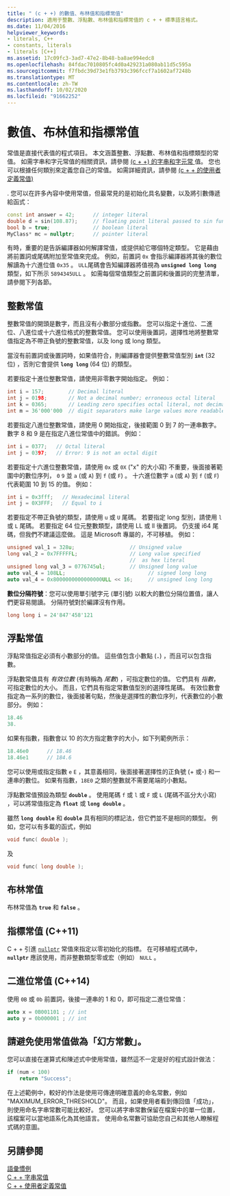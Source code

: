 ```yaml
---
title: " (c + +) 的數值、布林值和指標常值"
description: 適用于整數、浮點數、布林值和指標常值的 c + + 標準語言格式。
ms.date: 11/04/2016
helpviewer_keywords:
- literals, C++
- constants, literals
- literals [C++]
ms.assetid: 17c09fc3-3ad7-47e2-8b48-ba8ae994edc8
ms.openlocfilehash: 84fdac7010805fc4d0a429231a080ab11d5c595a
ms.sourcegitcommit: f7fbdc39d73e1fb3793c396fccf7a1602af7248b
ms.translationtype: MT
ms.contentlocale: zh-TW
ms.lasthandoff: 10/02/2020
ms.locfileid: "91662252"
---
```

# <a name="numeric-boolean-and-pointer-literals"></a>數值、布林值和指標常值

常值是直接代表值的程式項目。 本文涵蓋整數、浮點數、布林值和指標類型的常值。 如需字串和字元常值的相關資訊，請參閱 [ (c + +) 的字串和字元常 ](../cpp/string-and-character-literals-cpp.md)值。 您也可以根據任何類別來定義您自己的常值。 如需詳細資訊，請參閱 [ (c + + 的使用者定義常值) ](../cpp/user-defined-literals-cpp.md)

. 您可以在許多內容中使用常值，但最常見的是初始化具名變數，以及將引數傳遞給函式：

```cpp
const int answer = 42;      // integer literal
double d = sin(108.87);     // floating point literal passed to sin function
bool b = true;              // boolean literal
MyClass* mc = nullptr;      // pointer literal
```

有時，重要的是告訴編譯器如何解譯常值，或提供給它哪個特定類型。 它是藉由將前置詞或尾碼附加至常值來完成。 例如，前置詞 `0x` 會指示編譯器將其後的數位解讀為十六進位值 `0x35` 。 `ULL`尾碼會告知編譯器將值視為 **`unsigned long long`** 類型，如下所示 `5894345ULL` 。 如需每個常值類型之前置詞和後置詞的完整清單，請參閱下列各節。

## <a name="integer-literals"></a>整數常值

整數常值的開頭是數字，而且沒有小數部分或指數。 您可以指定十進位、二進位、八進位或十六進位格式的整數常值。 您可以使用後置詞，選擇性地將整數常值指定為不帶正負號的整數常值，以及 long 或 long 類型。

當沒有前置詞或後置詞時，如果值符合，則編譯器會提供整數常值型別 **`int`** (32 位) ，否則它會提供 **`long long`** (64 位) 的類型。

若要指定十進位整數常值，請使用非零數字開始指定。 例如：

```cpp
int i = 157;        // Decimal literal
int j = 0198;       // Not a decimal number; erroneous octal literal
int k = 0365;       // Leading zero specifies octal literal, not decimal
int m = 36'000'000  // digit separators make large values more readable
```

若要指定八進位整數常值，請使用 0 開始指定，後接範圍 0 到 7 的一連串數字。 數字 8 和 9 是在指定八進位常值中的錯誤。 例如：

```cpp
int i = 0377;   // Octal literal
int j = 0397;   // Error: 9 is not an octal digit
```

若要指定十六進位整數常值，請使用 `0x` 或 `0X` ("x" 的大小寫) 不重要，後面接著範圍中的數位序列， `0` `9` 並 `a` (或 `A`) 到 `f` (或 `F`) 。 十六進位數字 `a` (或  `A`) 到 `f` (或  `F`) 代表範圍 10 到 15 的值。 例如：

```cpp
int i = 0x3fff;   // Hexadecimal literal
int j = 0X3FFF;   // Equal to i
```

若要指定不帶正負號的類型，請使用 `u` 或 `U` 尾碼。 若要指定 long 型別，請使用 `l` 或 `L` 尾碼。 若要指定 64 位元整數類型，請使用 LL 或 ll 後置詞。 仍支援 i64 尾碼，但我們不建議這麼做。 這是 Microsoft 專屬的，不可移植。 例如：

```cpp
unsigned val_1 = 328u;                  // Unsigned value
long val_2 = 0x7FFFFFL;                 // Long value specified
                                        //  as hex literal
unsigned long val_3 = 0776745ul;        // Unsigned long value
auto val_4 = 108LL;                           // signed long long
auto val_4 = 0x8000000000000000ULL << 16;     // unsigned long long
```

**數位分隔符號**：您可以使用單引號字元 (單引號) 以較大的數位分隔位置值，讓人們更容易閱讀。 分隔符號對於編譯沒有作用。

```cpp
long long i = 24'847'458'121
```

## <a name="floating-point-literals"></a>浮點常值

浮點常值指定必須有小數部分的值。 這些值包含小數點 (**`.`**) ，而且可以包含指數。

浮點數常值具有 *有效位數* (有時稱為 *尾數*) ，可指定數位的值。 它們具有 *指數*，可指定數位的大小。 而且，它們具有指定常數值型別的選擇性尾碼。 有效位數會指定為一系列的數位，後面接著句點，然後是選擇性的數位序列，代表數位的小數部分。 例如：

```cpp
18.46
38.
```

如果有指數，指數會以 10 的次方指定數字的大小，如下列範例所示：

```cpp
18.46e0      // 18.46
18.46e1      // 184.6
```

您可以使用或指定指數 `e` `E` ，其意義相同，後面接著選擇性的正負號 (+ 或-) 和一連串的數位。  如果有指數，`18E0` 之類的整數就不需要尾端的小數點。

浮點數常值預設為類型 **`double`** 。 使用尾碼 `f` 或 `l` 或 `F` 或 `L` (尾碼不區分大小寫) ，可以將常值指定為 **`float`** 或 **`long double`** 。

雖然 **`long double`** 和 **`double`** 具有相同的標記法，但它們並不是相同的類型。 例如，您可以有多載的函式，例如

```cpp
void func( double );
```

及

```cpp
void func( long double );
```

## <a name="boolean-literals"></a>布林常值

布林常值為 **`true`** 和 **`false`** 。

## <a name="pointer-literal-c11"></a>指標常值 (C++11)

C + + 引進 [`nullptr`](../cpp/nullptr.md) 常值來指定以零初始化的指標。 在可移植程式碼中， **`nullptr`** 應該使用，而非整數類型零或宏（例如） `NULL` 。

## <a name="binary-literals-c14"></a>二進位常值 (C++14)

使用 `0B` 或 `0b` 前置詞，後接一連串的 1 和 0，即可指定二進位常值：

```cpp
auto x = 0B001101 ; // int
auto y = 0b000001 ; // int
```

## <a name="avoid-using-literals-as-magic-constants"></a>請避免使用常值做為「幻方常數」。

您可以直接在運算式和陳述式中使用常值，雖然這不一定是好的程式設計做法：

```cpp
if (num < 100)
    return "Success";
```

在上述範例中，較好的作法是使用可傳達明確意義的命名常數，例如 "MAXIMUM_ERROR_THRESHOLD"。 而且，如果使用者看到傳回值「成功」，則使用命名字串常數可能比較好。 您可以將字串常數保留在檔案中的單一位置，該檔案可以當地語系化為其他語言。 使用命名常數可協助您自己和其他人瞭解程式碼的意圖。

## <a name="see-also"></a>另請參閱

[語彙慣例](../cpp/lexical-conventions.md)<br/>
[C + + 字串常值](../cpp/string-and-character-literals-cpp.md)<br/>
[C + + 使用者定義常值](../cpp/user-defined-literals-cpp.md)
